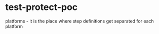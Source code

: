 # test-protect-poc

platforms - it is the place where step definitions get separated for each platform